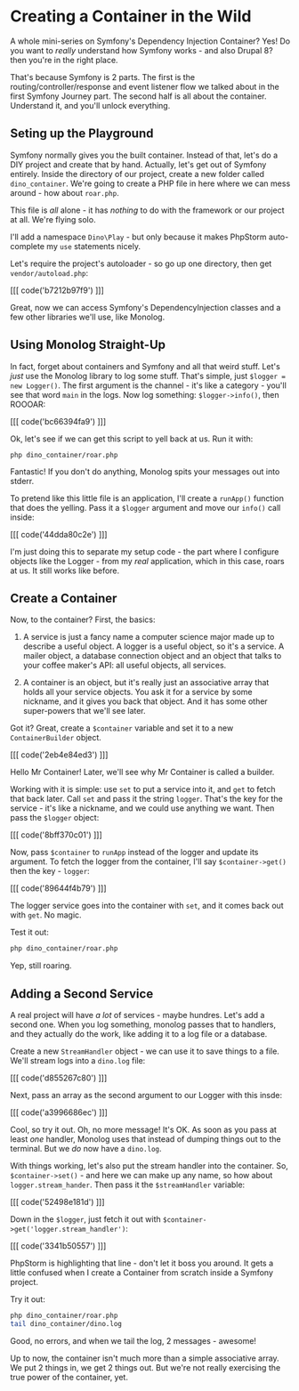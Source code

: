 # Creating a Container in the Wild

A whole mini-series on Symfony's Dependency Injection Container? Yes! Do
you want to *really* understand how Symfony works - and also Drupal 8?
then you're in the right place.

That's because Symfony is 2 parts. The first is the routing/controller/response
and event listener flow we talked about in the first Symfony Journey part.
The second half is all about the container. Understand it, and you'll unlock
everything.

## Seting up the Playground

Symfony normally gives you the built container. Instead of that, let's do
a DIY project and create that by hand. Actually, let's get out of Symfony
entirely. Inside the directory of our project, create a new folder called
`dino_container`. We're going to create a PHP file in here where we can mess
around - how about `roar.php`.

This file is *all* alone - it has *nothing* to do with the framework or our
project at all. We're flying solo.

I'll add a namespace `Dino\Play` - but only because it makes PhpStorm 
auto-complete my `use` statements nicely.

Let's require the project's autoloader - so go up one directory, then get
`vendor/autoload.php`:

[[[ code('b7212b97f9') ]]]

Great, now we can access Symfony's DependencyInjection classes and a few other
libraries we'll use, like Monolog.

## Using Monolog Straight-Up

In fact, forget about containers and Symfony and all that weird stuff. Let's
*just* use the Monolog library to log some stuff. That's simple, just
`$logger = new Logger()`. The first argument is the channel - it's like a
category - you'll see that word `main` in the logs. Now log something:
`$logger->info()`, then ROOOAR:

[[[ code('bc66394fa9') ]]]

Ok, let's see if we can get this script to yell back at us. Run it with:

```
php dino_container/roar.php
```

Fantastic! If you don't do anything, Monolog spits your messages out into
stderr.

To pretend like this little file is an application, I'll create a `runApp()`
function that does the yelling. Pass it a `$logger` argument and move our
`info()` call inside:

[[[ code('44dda80c2e') ]]]

I'm just doing this to separate my setup code - the part where I configure
objects like the Logger - from my *real* application, which in this case,
roars at us. It still works like before.

## Create a Container

Now, to the container? First, the basics:

1) A service is just a fancy name a computer science major made up to describe
    a useful object. A logger is a useful object, so it's a service. A mailer
    object, a database connection object and an object that talks to your
    coffee maker's API: all useful objects, all services.

2) A container is an object, but it's really just an associative array that
    holds all your service objects. You ask it for a service by some nickname,
    and it gives you back that object. And it has some other super-powers
    that we'll see later.

Got it? Great, create a `$container` variable and set it to a new `ContainerBuilder`
object.

[[[ code('2eb4e84ed3') ]]]

Hello Mr Container! Later, we'll see why Mr Container is called a builder.

Working with it is simple: use `set` to put a service into it, and `get` to
fetch that back later. Call `set` and pass it the string `logger`. That's
the key for the service - it's like a nickname, and we could use anything we
want. Then pass the `$logger` object:

[[[ code('8bff370c01') ]]]

Now, pass `$container` to `runApp` instead of the logger and update its
argument. To fetch the logger from the container, I'll say `$container->get()`
then the key - `logger`:

[[[ code('89644f4b79') ]]]

The logger service goes into the container with `set`, and it comes back
out with `get`. No magic.

Test it out:

```bash
php dino_container/roar.php
```

Yep, still roaring.

## Adding a Second Service

A real project will have *a lot* of services - maybe hundres. Let's add a
second one. When you log something, monolog passes that to handlers, and
they actually do the work, like adding it to a log file or a database.

Create a new `StreamHandler` object - we can use it to save things to a file.
We'll stream logs into a `dino.log` file:

[[[ code('d855267c80') ]]]

Next, pass an array as the second argument to our Logger with this insde:

[[[ code('a3996686ec') ]]]

Cool, so try it out. Oh, no more message! It's OK. As soon as you pass at
least *one* handler, Monolog uses that instead of dumping things out to the
terminal. But we *do* now have a `dino.log`.

With things working, let's also put the stream handler into the container.
So, `$container->set()` - and here we can make up any name, so how about
`logger.stream_hander`. Then pass it the `$streamHandler` variable:

[[[ code('52498e181d') ]]]

Down in the `$logger`, just fetch it out with `$container->get('logger.stream_handler')`:

[[[ code('3341b50557') ]]]

PhpStorm is highlighting that line - don't let it boss you around. It gets
a little confused when I create a Container from scratch inside a Symfony
project.

Try it out:

```bash
php dino_container/roar.php
tail dino_container/dino.log
```

Good, no errors, and when we tail the log, 2 messages - awesome!

Up to now, the container isn't much more than a simple associative array.
We put 2 things in, we get 2 things out. But we're not really exercising
the true power of the container, yet.
